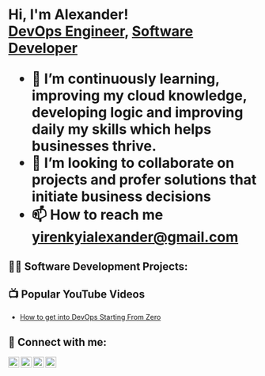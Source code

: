 <h1>Hi, I'm Alexander! <br/><a href="https://github.com/yirenkyialexander">DevOps Engineer</a>, <a href="https://www.linkedin.com/in/alexanderyirenkyi/">Software Developer</a>

- 🌱 I’m continuously learning, improving my cloud knowledge, developing logic and improving daily my skills which helps businesses thrive.
- 💞️ I’m looking to collaborate on projects and profer solutions that initiate business decisions
- 📫 How to reach me yirenkyialexander@gmail.com

<h2>👨‍💻 Software Development Projects:</h2>
<!---
- <b>Data Structures and Algorithms Practice (AlgoExpert)</b>
  - [Praciting DS & Algos in Python](https://github.com/joshmadakor1/Algorithms-Practice)
- <b>PowerShell</b>
  - [Windows EventLog: Failed RDP Logins Source IP to full GeoData Conversion](https://github.com/joshmadakor1/Sentinel-Lab)
-->

<h2>📺 Popular YouTube Videos</h2>

- [How to get into DevOps Starting From Zero](Loading...)


<h2> 🤳 Connect with me:</h2>

[<img align="left" alt="yirenkyialexander | YouTube" width="22px" src="https://cdn.jsdelivr.net/npm/simple-icons@v3/icons/youtube.svg" />][youtube]
[<img align="left" alt="yirenkyialexander | Twitter" width="22px" src="https://cdn.jsdelivr.net/npm/simple-icons@v3/icons/twitter.svg" />][twitter]
[<img align="left" alt="yirenkyialexander | LinkedIn" width="22px" src="https://cdn.jsdelivr.net/npm/simple-icons@v3/icons/linkedin.svg" />][linkedin]
[<img align="left" alt="yirenkyialexander | Instagram" width="22px" src="https://cdn.jsdelivr.net/npm/simple-icons@v3/icons/instagram.svg" />][instagram]

[twitter]: Loading...
[youtube]: Loading....
[instagram]: https://www.instagram.com/alex_yirenkyi/
[linkedin]: https://www.linkedin.com/in/alexanderyirenkyi/

<!---
yirenkyialexander/yirenkyialexander is a ✨ special ✨ repository because its `README.md` (this file) appears on your GitHub profile.
You can click the Preview link to take a look at your changes.

- 🔭 I’m currently working on ...
- 🌱 I’m currently learning ...
- 👯 I’m looking to collaborate on ...
- 🤔 I’m looking for help with ...
- 💬 Ask me about ...
- 📫 How to reach me: ...
- 😄 Pronouns: ...
- ⚡ Fun fact: ...
-->
